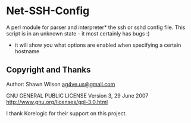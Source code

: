# Net-SSH-Config
A perl module for parser and interpreter* the ssh or sshd config file.
This script is in an unknown state - it most certainly has bugs :)

* it will show you what options are enabled when specifying a certain hostname

## Copyright and Thanks

Author: Shawn Wilson <ag4ve.us@gmail.com>

GNU GENERAL PUBLIC LICENSE Version 3, 29 June 2007 http://www.gnu.org/licenses/gpl-3.0.html

I thank Korelogic for their support on this project.

